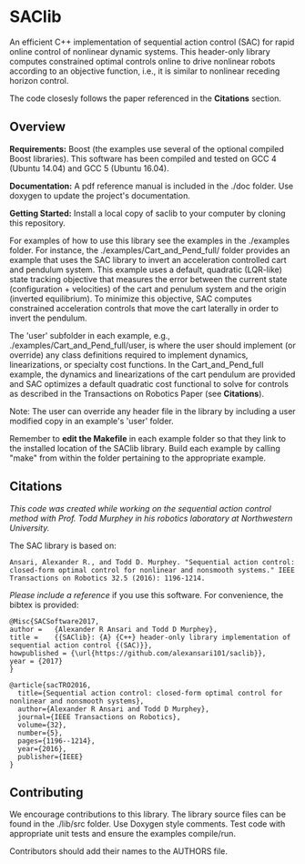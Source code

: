 # SAClib

An efficient C++ implementation of sequential action control (SAC) for rapid online control of nonlinear dynamic systems.  This header-only library computes constrained optimal controls online to drive nonlinear robots according to an objective function, i.e., it is similar to nonlinear receding horizon control.  

The code closesly follows the paper referenced in the **Citations** section.

## Overview

**Requirements:** Boost (the examples use several of the optional compiled Boost libraries).  This software has been compiled and tested on GCC 4 (Ubuntu 14.04) and GCC 5 (Ubuntu 16.04).

**Documentation:** A pdf reference manual is included in the ./doc folder.  Use doxygen to update the project's documentation.

**Getting Started:** Install a local copy of saclib to your computer by cloning this repository.  

For examples of how to use this library see the examples in the ./examples folder.  For instance, the ./examples/Cart_and_Pend_full/ folder provides an example that uses the SAC library to invert an acceleration controlled cart and pendulum system.  This example uses a default, quadratic (LQR-like) state tracking objective that measures the error between the current state (configuration + velocities) of the cart and penulum system and the origin (inverted equilibrium).  To minimize this objective, SAC computes constrained acceleration controls that move the cart laterally in order to invert the pendulum.  

The 'user' subfolder in each example, e.g., ./examples/Cart_and_Pend_full/user, is where the user should implement (or override) any class definitions required to implement dynamics, linearizations, or specialty cost functions.  In the Cart_and_Pend_full example, the dynamics and linearizations of the cart pendulum are provided and SAC optimizes a default quadratic cost functional to solve for controls as described in the Transactions on Robotics Paper (see **Citations**).

Note: The user can override any header file in the library by including a user modified copy in an example's 'user' folder.

Remember to __edit the Makefile__ in each example folder so that they link to the installed location of the SAClib library.  Build each example by calling "make" from within the folder pertaining to the appropriate example.

## Citations

*This code was created while working on the sequential action control method with Prof. Todd Murphey in his robotics laboratory at Northwestern University.*

The SAC library is based on:

```
Ansari, Alexander R., and Todd D. Murphey. "Sequential action control: closed-form optimal control for nonlinear and nonsmooth systems." IEEE Transactions on Robotics 32.5 (2016): 1196-1214.
```

*Please include a reference* if you use this software.  For convenience, the bibtex is provided:

```
@Misc{SACSoftware2017,
author =   {Alexander R Ansari and Todd D Murphey},
title =    {{SAClib}: {A} {C++} header-only library implementation of sequential action control {(SAC)}},
howpublished = {\url{https://github.com/alexansari101/saclib}},
year = {2017}
}
```
```
@article{sacTRO2016,
  title={Sequential action control: closed-form optimal control for nonlinear and nonsmooth systems},
  author={Alexander R Ansari and Todd D Murphey},
  journal={IEEE Transactions on Robotics},
  volume={32},
  number={5},
  pages={1196--1214},
  year={2016},
  publisher={IEEE}
}
```

## Contributing

We encourage contributions to this library.  The library source files can be found in the ./lib/src folder.  Use Doxygen style comments.  Test code with appropriate unit tests and ensure the examples compile/run.

Contributors should add their names to the AUTHORS file.

